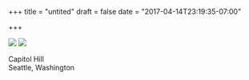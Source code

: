 +++
title = "untited"
draft = false
date = "2017-04-14T23:19:35-07:00"

+++

![](/img/DSCF6891.jpg)
![](/img/DSCF6926.jpg)

Capitol Hill<br>
Seattle, Washington
